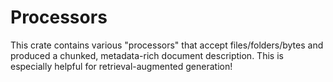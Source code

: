 # Processors

This crate contains various "processors" that accept files/folders/bytes and produced a chunked, metadata-rich document
description. This is especially helpful for retrieval-augmented generation!
